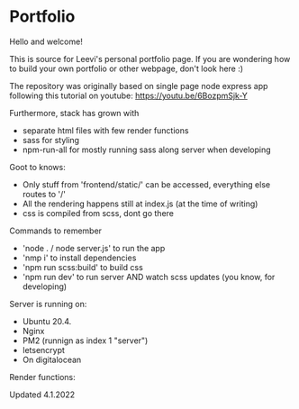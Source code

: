 # Portfolio
Hello and welcome!

This is source for Leevi's personal portfolio page.
If you are wondering how to build your own portfolio or other webpage, don't look here :)

The repository was originally based on single page node express app following this tutorial on youtube:
https://youtu.be/6BozpmSjk-Y

Furthermore, stack has grown with
- separate html files with few render functions
- sass for styling
- npm-run-all for mostly running sass along server when developing 

Goot to knows:
- Only stuff from 'frontend/static/' can be accessed, everything else routes to '/'
- All the rendering happens still at index.js (at the time of writing)
- css is compiled from scss, dont go there

Commands to remember
- 'node . / node server.js' to run the app
- 'nmp i' to install dependencies
- 'npm run scss:build' to build css
- 'npm run dev' to run server AND watch scss updates (you know, for developing)

Server is running on:
- Ubuntu 20.4.
- Nginx
- PM2 (runnign as index 1 "server")
- letsencrypt
- On digitalocean

Render functions:
<!--
- <elem include-html='url.html'></elem> will include html from address to the element
- <elem load-article='url.JSON'></elem> will read JSON and put certain data into the element in certain manner
- <elem class='square'></elem> will keep the element height same as width because css just isnt there yet
-->

Updated 4.1.2022
